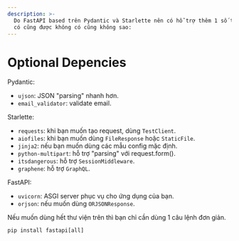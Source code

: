 ```yaml
---
description: >-
  Do FastAPI based trên Pydantic và Starlette nên có hỗ trợ thêm 1 số thư viện
  có cũng được không có cũng không sao:
---
```


# Optional Depencies

Pydantic:

* `ujson`: JSON "parsing" nhanh hơn.
* `email_validator`: validate email.

Starlette:

* `requests`: khi bạn muốn tạo request, dùng `TestClient`.
* `aiofiles`: khi bạn muốn dùng `FileResponse` hoặc `StaticFile`.
* `jinja2`: nếu bạn muốn dùng các mẫu config mặc định.
* `python-multipart`: hỗ trợ "parsing" với request.form().
* `itsdangerous`: hỗ trợ `SessionMiddleware`.
* `graphene`: hỗ trợ `GraphQL`.

FastAPI:

* `uvicorn`: ASGI server phục vụ cho ứng dụng của bạn.
* `orjson`: nếu muốn dùng `ORJSONResponse`.

Nếu muốn dùng hết thư viện trên thì bạn chỉ cần dùng 1 câu lệnh đơn giản.

```none
pip install fastapi[all]
```
